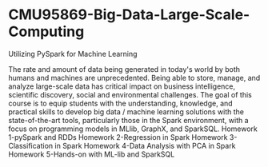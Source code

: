 # CMU95869-Big-Data-Large-Scale-Computing
Utilizing PySpark for Machine Learning

The rate and amount of data being generated in today's world by both humans and machines are unprecedented. Being able to store, manage, and analyze large-scale data has critical impact on business intelligence, scientific discovery, social and environmental challenges. 
The goal of this course is to equip students with the understanding, knowledge, and practical skills to develop big data / machine learning solutions with the state-of-the-art tools, particularly those in the Spark environment, with a focus on programming models in MLlib, GraphX, and SparkSQL. 
Homework 1-pySpark and RDDs 
Homework 2-Regression in Spark 
Homework 3-Classification in Spark 
Homework 4-Data Analysis with PCA in Spark 
Homework 5-Hands-on with ML-lib and SparkSQL 

